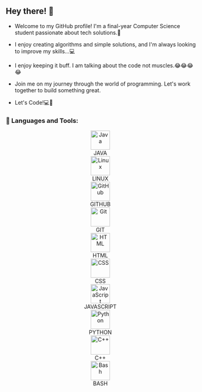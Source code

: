## Hey there! 👋

- Welcome to my GitHub profile! I'm a final-year Computer Science student passionate about tech solutions.🚀

- I enjoy creating algorithms and simple solutions, and I'm always looking to improve my skills...💻

- I enjoy keeping it buff. I am talking about the code not muscles.😂😂😂😂

- Join me on my journey through the world of programming. Let's work together to build something great.
  
- Let's Code!💻🚀

### 🧰 Languages and Tools:

<div align="left">
    <div style="text-align: center; padding-right: 10px;">
        <img alt="Java" width="50px" src="https://cdn.jsdelivr.net/gh/devicons/devicon/icons/java/java-original.svg"/>
        <div>JAVA</div>
    </div>
    <div style="text-align: center; padding-right: 10px;">
        <img alt="Linux" width="50px" src="https://cdn.jsdelivr.net/gh/devicons/devicon/icons/linux/linux-original.svg" />
        <div>LINUX</div>
    </div>
    <div style="text-align: center; padding-right: 10px;">
        <img alt="GitHub" width="50px" src="https://cdn.jsdelivr.net/gh/devicons/devicon/icons/github/github-original.svg" />
        <div>GITHUB</div>
    </div>
    <div style="text-align: center; padding-right: 10px;">
        <img alt="Git" width="50px" src="https://cdn.jsdelivr.net/gh/devicons/devicon/icons/git/git-original.svg" />
        <div>GIT</div>
    </div>
    <div style="text-align: center; padding-right: 10px;">
        <img alt="HTML" width="50px" src="https://cdn.jsdelivr.net/gh/devicons/devicon/icons/html5/html5-plain.svg" />
        <div>HTML</div>
    </div>
    <div style="text-align: center; padding-right: 10px;">
        <img alt="CSS" width="50px" src="https://cdn.jsdelivr.net/gh/devicons/devicon/icons/css3/css3-plain.svg" />
        <div>CSS</div>
    </div>
    <div style="text-align: center; padding-right: 10px;">
        <img alt="JavaScript" width="50px" src="https://cdn.jsdelivr.net/gh/devicons/devicon/icons/javascript/javascript-plain.svg" />
        <div>JAVASCRIPT</div>
    </div>
    <div style="text-align: center; padding-right: 10px;">
        <img alt="Python" width="50px" src="https://cdn.jsdelivr.net/gh/devicons/devicon/icons/python/python-plain.svg" />
        <div>PYTHON</div>
    </div>
    <div style="text-align: center; padding-right: 10px;">
        <img alt="C++" width="50px" src="https://cdn.jsdelivr.net/gh/devicons/devicon/icons/cplusplus/cplusplus-line.svg" />
        <div>C++</div>
    </div>
    <div style="text-align: center; padding-right: 10px;">
        <img alt="Bash" width="50px" src="https://cdn.jsdelivr.net/gh/devicons/devicon/icons/bash/bash-original.svg" />
        <div>BASH</div>
    </div>
</div>

#
